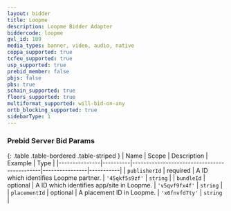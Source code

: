 ```yaml
---
layout: bidder
title: Loopme
description: Loopme Bidder Adapter
biddercode: loopme
gvl_id: 109
media_types: banner, video, audio, native
coppa_supported: true
tcfeu_supported: true
usp_supported: true
prebid_member: false
pbjs: false
pbs: true
schain_supported: true
floors_supported: true
multiformat_supported: will-bid-on-any
ortb_blocking_supported: true
sidebarType: 1
---
```


### Prebid Server Bid Params

{: .table .table-bordered .table-striped }
| Name          | Scope    | Description                                 | Example        | Type      |
|---------------|----------|---------------------------------------------|----------------|-----------|
| `publisherId` | required | A ID which identifies Loopme partner.       | `'45qkf5s9zf'` | `string`  |
| `bundleId`    | optional | A ID which identifies app/site in Loopme.   | `'v5qvf9fx4f'` | `string`  |
| `placementId` | optional | A placement ID in Loopme.                   | `'x6fnvfd7ty'` | `string`  |
